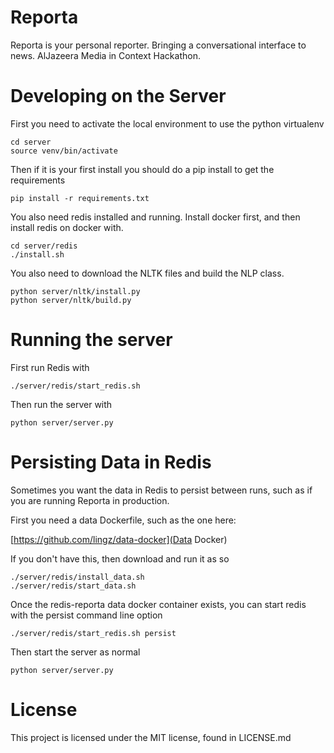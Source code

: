 Reporta
=================

Reporta is your personal reporter. Bringing a conversational interface to news. AlJazeera Media in Context Hackathon. 

Developing on the Server
========================

First you need to activate the local environment to use the python virtualenv

```
cd server
source venv/bin/activate
```

Then if it is your first install you should do a pip install to get the requirements

```
pip install -r requirements.txt
```

You also need redis installed and running. Install docker first, and then install
redis on docker with.

```
cd server/redis
./install.sh
```

You also need to download the NLTK files and build the NLP class.

```
python server/nltk/install.py
python server/nltk/build.py
```


Running the server
==================

First run Redis with
```
./server/redis/start_redis.sh
```

Then run the server with

```
python server/server.py
```

Persisting Data in Redis
========================

Sometimes you want the data in Redis to persist between runs, such as if you are
running Reporta in production.

First you need a data Dockerfile, such as the one here:

[https://github.com/lingz/data-docker](Data Docker)

If you don't have this, then download and run it as so

```
./server/redis/install_data.sh
./server/redis/start_data.sh
```

Once the redis-reporta data docker container exists, you can start redis with the persist
command line option

```
./server/redis/start_redis.sh persist
```

Then start the server as normal

```
python server/server.py
```

License
=======

This project is licensed under the MIT license, found in LICENSE.md
